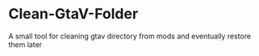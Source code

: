 # Clean-GtaV-Folder
A small tool for cleaning gtav directory from mods and eventually restore them later
